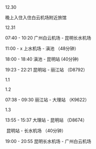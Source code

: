 12.30 

晚上入住入住白云机场附近旅馆



12.31

07:40 - 10:20  广州白云机场 - 昆明长水机场

11:00 - x 上水机场 - 滇池 （48分钟）

18:00 - 18:40 滇池 - 昆明站 (40分钟)

19:23 - 22:21 昆明站 - 丽江站 （D8792）





1.1





1.2 

07:38 - 09:30  丽江站 - 大理站 （K9622）



1.3

13:55 - 15:37 大理站 - 昆明站 （D8674）



​                        昆明站 -  长水机场 （40分钟）

19:00 - 20:55 昆明长水机场 - 广州白云机场


